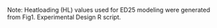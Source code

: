 Note: Heatloading (HL) values used for ED25 modeling were generated from Fig1. Experimental Design R script.
